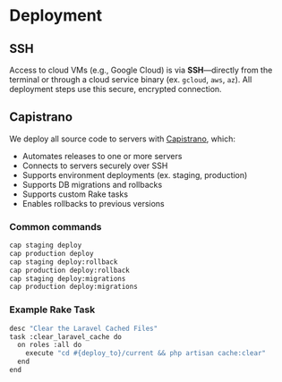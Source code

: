 # Deployment

## SSH
Access to cloud VMs (e.g., Google Cloud) is via **SSH**—directly from the terminal or through a cloud service binary (ex. `gcloud`, `aws`, `az`). All deployment steps use this secure, encrypted connection.

## Capistrano
We deploy all source code to servers with [Capistrano](https://en.wikipedia.org/wiki/Capistrano), which:

- Automates releases to one or more servers
- Connects to servers securely over SSH
- Supports environment deployments (ex. staging, production)
- Supports DB migrations and rollbacks
- Supports custom Rake tasks
- Enables rollbacks to previous versions

### Common commands
```bash
cap staging deploy
cap production deploy
cap staging deploy:rollback
cap production deploy:rollback
cap staging deploy:migrations
cap production deploy:migrations
```

### Example Rake Task
```bash
desc "Clear the Laravel Cached Files"
task :clear_laravel_cache do
  on roles :all do 
    execute "cd #{deploy_to}/current && php artisan cache:clear"
  end
end
```